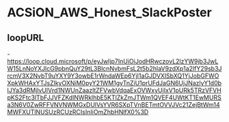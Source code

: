 # ACSiON_AWS_Honest_SlackPoster
## loopURL
-https://loop.cloud.microsoft/p/eyJwIjp7InUiOiJodHRwczovL2lzYW9jb3JwLW15LnNoYXJlcG9pbnQuY29tL3BlcnNvbmFsL2t5b2hlaV9zdXp1a2lfY29sb3JrcmV3X2NvbT9uYXY9Y3owbE1rWndaWEp6YjI1aGJDVXlSbXQ1YjJobGFWOXpkWHAxYTJsZlkyOXNiM0pyY21WM1gyTnZiU1prUFdJaGN6UjJNazlyY1d0blJYa3dRMjlvUlVrd1NWUnZaazltZFVwbVdqaExOVWxyUjIxV1pURk5TRzVFVHpKS2Ftc3lTbFJJVFZKdlNWRklhbE5KTlZkZmJTWm1QVEF4UWtKT1EwMURSa3N6V0ZwRFFVNVNWMGxDUlVsYVR6SXpTVnBETmtOVVJVc21ZejBtWm14MWFXUTlNUSUzRCUzRCIsInIiOmZhbHNlfX0%3D
